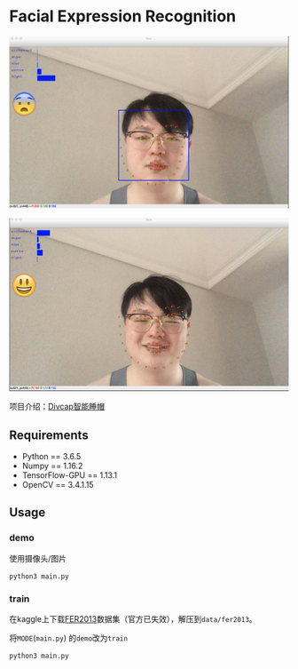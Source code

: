 # Facial Expression Recognition

![fright](https://github.com/Splending6/Facial-Expression-Recognition/raw/master/fright.png)

![excitement](https://github.com/Splending6/Facial-Expression-Recognition/raw/master/excitement.png)

项目介绍：[Divcap智能睡帽](https://www.behance.net/gallery/97360473/Divcap) 

## Requirements

- Python == 3.6.5
- Numpy == 1.16.2
- TensorFlow-GPU == 1.13.1
- OpenCV == 3.4.1.15

## Usage

### demo

使用摄像头/图片
```shell
python3 main.py
```
### train

在kaggle上下载[FER2013](https://www.kaggle.com/c/challenges-in-representation-learning-facial-expression-recognition-challenge/data)数据集（官方已失效），解压到`data/fer2013`。

将`MODE`(`main.py`) 的`demo`改为`train`

```shell
python3 main.py
```
